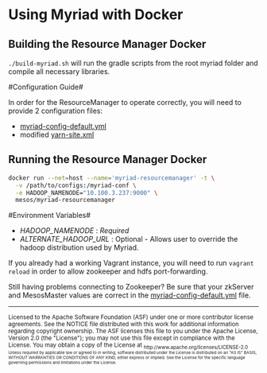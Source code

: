 # Using Myriad with Docker #

## Building the Resource Manager Docker

`./build-myriad.sh` will run the gradle scripts from the root myriad folder and compile all necessary libraries.

#Configuration Guide#

In order for the ResourceManager to operate correctly, you will need to provide 2 configuration files:

* [myriad-config-default.yml](https://github.com/mesos/myriad/blob/phase1/myriad-scheduler/src/main/resources/myriad-config-default.yml)
* modified [yarn-site.xml](https://github.com/mesos/myriad/blob/phase1/docs/myriad-dev.md)


## Running the Resource Manager Docker

```bash
docker run --net=host --name='myriad-resourcemanager' -t \
  -v /path/to/configs:/myriad-conf \
  -e HADOOP_NAMENODE="10.100.3.237:9000" \
  mesos/myriad-resourcemanager
  ```

#Environment Variables#

* *HADOOP_NAMENODE* : *Required*
* *ALTERNATE_HADOOP_URL* : Optional - Allows user to override the hadoop distribution used by Myriad.


If you already had a working Vagrant instance, you will need to run `vagrant reload` in order to allow zookeeper and hdfs port-forwarding.

Still having problems connecting to Zookeeper? Be sure that your zkServer and MesosMaster values are correct in the [myriad-config-default.yml](https://github.com/mesos/myriad/blob/phase1/myriad-scheduler/src/main/resources/myriad-config-default.yml) file.

---
<sub>
Licensed to the Apache Software Foundation (ASF) under one
or more contributor license agreements.  See the NOTICE file
distributed with this work for additional information
regarding copyright ownership.  The ASF licenses this file
to you under the Apache License, Version 2.0 (the
"License"); you may not use this file except in compliance
with the License.  You may obtain a copy of the License at

<sub>
  http://www.apache.org/licenses/LICENSE-2.0

<sub>
Unless required by applicable law or agreed to in writing,
software distributed under the License is distributed on an
"AS IS" BASIS, WITHOUT WARRANTIES OR CONDITIONS OF ANY
KIND, either express or implied.  See the License for the
specific language governing permissions and limitations
under the License.
